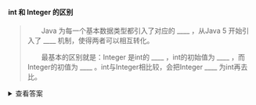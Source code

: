 #### int 和 Integer 的区别

> 　　Java 为每一个基本数据类型都引入了对应的 ____ ，从Java 5 开始引入了 ____ 机制，使得两者可以相互转化。
>
> 　　最基本的区别就是：Integer 是int的 ____ ，int的初始值为 ____ ，而Integer的初值为 ____ 。int与Integer相比较，会把Integer ____ 为int再去比。

<details>
<summary>查看答案</summary>
<pre>
包装类  自动装箱/拆箱  包装类  0  null  自动拆箱  
</pre>
</details>